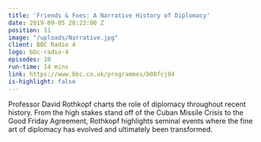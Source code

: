```yaml
---
title: 'Friends & Foes: A Narrative History of Diplomacy'
date: 2019-09-05 20:23:00 Z
position: 11
image: "/uploads/Narrative.jpg"
client: BBC Radio 4
logo: bbc-radio-4
episodes: 10
run-time: 14 mins
link: https://www.bbc.co.uk/programmes/b08fcj84
is-highlight: false
---
```


Professor David Rothkopf charts the role of diplomacy throughout recent history. From the high stakes stand off of the Cuban Missile Crisis to the Good Friday Agreement, Rothkopf highlights seminal events where the fine art of diplomacy has evolved and ultimately been transformed.